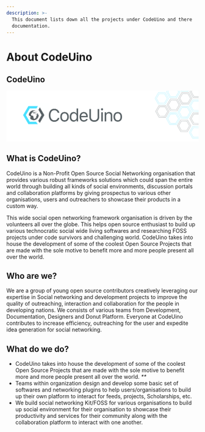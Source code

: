 ```yaml
---
description: >-
  This document lists down all the projects under CodeUino and there
  documentation.
---
```


# About CodeUino

## **CodeUino**

![](.gitbook/assets/assets_-lsv46f7uzuvdedvews0_-ltflz2mqkow25nhe1al_-ltfx2lgurmnrrocpgfm_artboard-2-copy.jpg)

## **What is CodeUino?**

CodeUino is a Non-Profit Open Source Social Networking organisation that provides various robust frameworks solutions which could span the entire world through building all kinds of social environments, discussion portals and collaboration platforms by giving prospectus to various other organisations, users and outreachers to showcase their products in a custom way.

This wide social open networking framework organisation is driven by the volunteers all over the globe. This helps open source enthusiast to build up various technocratic social wide living softwares and researching FOSS projects under code survivors and challenging world. CodeUino takes into house the development of some of the coolest Open Source Projects that are made with the sole motive to benefit more and more people present all over the world.

## **Who are we?**

We are a group of young open source contributors creatively leveraging our expertise in Social networking and development projects to improve the quality of outreaching, interaction and collaboration for the people in developing nations. We consists of various teams from Development, Documentation, Designers and Donut Platform. Everyone at CodeUino contributes to increase efficiency, outreaching for the user and expedite idea generation for social networking.

## **What do we do?**

* CodeUino takes into house the development of some of the coolest Open Source Projects that are made with the sole motive to benefit more and more people present all over the world. _\*\*_
* Teams within organization design and develop some basic set of softwares and networking plugins to help users/organisations to build up their own platform to interact for feeds, projects, Scholarships, etc. 
* We build social networking Kit/FOSS for various organisations to build up social environment for their organisation to showcase their productivity and services for their community along with the collaboration platform to interact with one another. 

